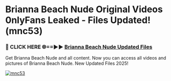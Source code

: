 # Brianna Beach Nude Original Videos 0nlyFans Leaked - Files Updated! (mnc53)

<h3>🔴 CLICK HERE 🌐==►► <a href="https://tinyurl.com/yc6ubb5a" rel="nofollow">Brianna Beach Nude Updated Files</a></h3>

Get Brianna Beach Nude and all content. Now you can access all videos and pictures of Brianna Beach Nude. New Updated Files 2025!

[![mnc53](https://i.imgur.com/7eu0CRL.gif)](https://tinyurl.com/yc6ubb5a)
